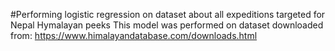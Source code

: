 

#Performing logistic regression on dataset about all expeditions targeted for Nepal Hymalayan peeks
This model was performed on dataset downloaded from: https://www.himalayandatabase.com/downloads.html


